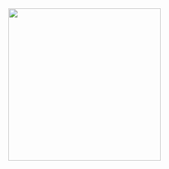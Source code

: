 <div id="header" align="center">
  <img src="https://media.giphy.com/media/EK24OWrJSy1GkkNu0y/giphy.gif" width="300"/>
</div>
